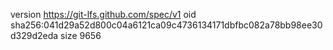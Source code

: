 version https://git-lfs.github.com/spec/v1
oid sha256:041d29a52d800c04a6121ca09c4736134171dbfbc082a78bb98ee30d329d2eda
size 9656

